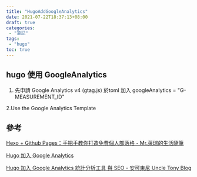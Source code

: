 ```yaml
---
title: "HugoAddGoogleAnalytics"
date: 2021-07-22T18:37:13+08:00
draft: true
categories:
 - "筆記"
tags:
 - "hugo"
toc: true
---
```


## hugo 使用 GoogleAnalytics
<!-- 簡介 -->
<!--more-->


1. 先申請 Google Analytics v4 (gtag.js)
   於toml 加入
   googleAnalytics = "G-MEASUREMENT_ID"

2.Use the Google Analytics Template 


## 參考

[Hexo + Github Pages：手把手教你打造免費個人部落格 - Mr.萊瑞的生活隨筆](https://www.larrynote.com/website-service/31/)


[Hugo 加入 Google Analytics](https://coreychen71.github.io/posts/2019-05/hugoaddgoogleanalytics/)


[Hugo 加入 Google Analytics 統計分析工具 與 SEO - 安可東尼 Uncle Tony Blog](https://blog.uncletony.tw/2021/03/hugo_%E5%8A%A0%E5%85%A5google_analytics/)



